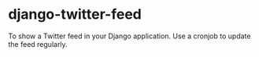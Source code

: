 django-twitter-feed
===================

To show a Twitter feed in your Django application. Use a cronjob to update the feed regularly.

